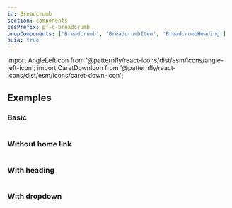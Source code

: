 ```yaml
---
id: Breadcrumb
section: components
cssPrefix: pf-c-breadcrumb
propComponents: ['Breadcrumb', 'BreadcrumbItem', 'BreadcrumbHeading']
ouia: true
---
```


import AngleLeftIcon from '@patternfly/react-icons/dist/esm/icons/angle-left-icon';
import CaretDownIcon from '@patternfly/react-icons/dist/esm/icons/caret-down-icon';

## Examples

### Basic

```ts file="./BreadcrumbBasic.tsx"

```

### Without home link

```ts file="./BreadcrumbWithoutHomeLink.tsx"

```

### With heading

```ts file="./BreadcrumbWithHeading.tsx"

```

### With dropdown

```ts file="./BreadcrumbDropdown.tsx"

```
